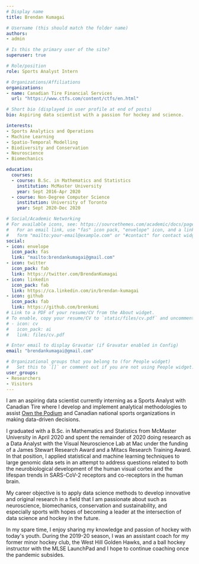 ```yaml
---
# Display name
title: Brendan Kumagai

# Username (this should match the folder name)
authors:
- admin

# Is this the primary user of the site?
superuser: true

# Role/position
role: Sports Analyst Intern

# Organizations/Affiliations
organizations:
- name: Canadian Tire Financial Services
  url: "https://www.ctfs.com/content/ctfs/en.html"

# Short bio (displayed in user profile at end of posts)
bio: Aspiring data scientist with a passion for hockey and science.

interests:
- Sports Analytics and Operations
- Machine Learning
- Spatio-Temporal Modelling
- Biodiversity and Conservation
- Neuroscience
- Biomechanics

education:
  courses:
  - course: B.Sc. in Mathematics and Statistics
    institution: McMaster University
    year: Sept 2016-Apr 2020
  - course: Non-Degree Computer Science
    institution: University of Toronto
    year: Sept 2020-Dec 2020

# Social/Academic Networking
# For available icons, see: https://sourcethemes.com/academic/docs/page-builder/#icons
#   For an email link, use "fas" icon pack, "envelope" icon, and a link in the
#   form "mailto:your-email@example.com" or "#contact" for contact widget.
social:
- icon: envelope
  icon_pack: fas
  link: "mailto:brendankumagai@gmail.com"
- icon: twitter
  icon_pack: fab
  link: https://twitter.com/BrendanKumagai
- icon: linkedin
  icon_pack: fab
  link: https://ca.linkedin.com/in/brendan-kumagai
- icon: github
  icon_pack: fab
  link: https://github.com/brenkumi
# Link to a PDF of your resume/CV from the About widget.
# To enable, copy your resume/CV to `static/files/cv.pdf` and uncomment the lines below.
# - icon: cv
#   icon_pack: ai
#   link: files/cv.pdf

# Enter email to display Gravatar (if Gravatar enabled in Config)
email: "brendankumagai@gmail.com"

# Organizational groups that you belong to (for People widget)
#   Set this to `[]` or comment out if you are not using People widget.
user_groups:
- Researchers
- Visitors
---
```


I am an aspiring data scientist currently interning as a Sports Analyst with Canadian Tire where I develop and implement analytical methodologies to assist [Own the Podium](https://www.ownthepodium.org/en-CA/) and Canadian national sports organizations in making data-driven decisions.

I graduated with a B.Sc. in Mathematics and Statistics from McMaster University in April 2020 and spent the remainder of 2020 doing research as a Data Analyst with the Visual Neuroscience Lab at Mac under the funding of a James Stewart Research Award and a Mitacs Research Training Award. In that position, I applied statistical and machine learning techniques to large genomic data sets in an attempt to address questions related to both the neurobiological development of the human visual cortex and the lifespan trends in SARS-CoV-2 receptors and co-receptors in the human brain.

My career objective is to apply data science methods to develop innovative and original research in a field that I am passionate about such as neuroscience, biomechanics, conservation and sustainability, and especially sports with hopes of becoming a leader at the intersection of data science and hockey in the future.

In my spare time, I enjoy sharing my knowledge and passion of hockey with today's youth. During the 2019-20 season, I was an assistant coach for my former minor hockey club, the West Hill Golden Hawks, and a ball hockey instructor with the MLSE LaunchPad and I hope to continue coaching once the pandemic subsides.
